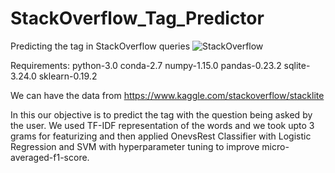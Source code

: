 # StackOverflow_Tag_Predictor
Predicting the tag in StackOverflow queries
![StackOverflow](https://pattonwebz.info/wp-content/uploads/2017/03/stackoverflow_stickers.jpg)  

Requirements:
python-3.0
conda-2.7
numpy-1.15.0
pandas-0.23.2
sqlite-3.24.0 
sklearn-0.19.2

We can have the data from https://www.kaggle.com/stackoverflow/stacklite

In this our objective is to predict the tag with the question being asked by the user.
We used TF-IDF representation of the words and we took upto 3 grams for featurizing and then applied OnevsRest Classifier with 
Logistic Regression and SVM with hyperparameter tuning to improve micro-averaged-f1-score.
